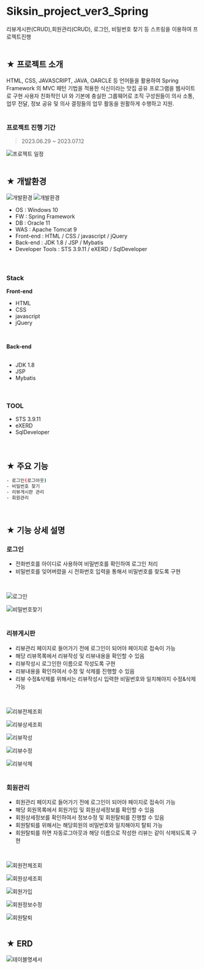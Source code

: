 # Siksin_project_ver3_Spring
리뷰게시판(CRUD),회원관리(CRUD), 로그인, 비밀번호 찾기 등 스프링을 이용하여 프로젝트진행
 <br><br> 
 
## ★ 프로젝트 소개
HTML, CSS, JAVASCRIPT, JAVA, OARCLE 등 언어들을 활용하여 Spring Framework 의 MVC 패턴 기법을 적용한 식신이라는 맛집 공유 프로그램을 웹사이트로 구현
사용자 친화적인 UI 와 기본에 충실한 그룹웨어로 조직 구성원들이 의사 소통, 업무 전달, 정보 공유 및 의사 결정들의 업무 활동을 원활하게 수행하고 지원.
<br><br>

### 프로젝트 진행 기간

>  2023.06.29 ~ 2023.07.12 <br>

![프로젝트 일정](https:/img/Siksin_project_ver3_Spring/프로젝트일정.png)
<br><br>

## ★ 개발환경

![개발환경](https:/img/Siksin_project_ver3_Spring/개발환경.png)
![개발환경](img/Siksin_project_ver3_Spring/개발환경.png)
<br>

- OS : Windows 10 <br>
- FW : Spring Framework <br>
- DB : Oracle 11 <br>
- WAS : Apache Tomcat 9 <br>
- Front-end : HTML / CSS / javascript / jQuery  <br>
- Back-end : JDK 1.8 / JSP / Mybatis <br>
- Developer Tools : STS 3.9.11 / eXERD / SqlDeveloper <br> 
<br><br>

### Stack

**Front-end**
<br>
- HTML
- CSS
- javascript
- jQuery 
<br>

**Back-end** 
<br><br>
- JDK 1.8
- JSP
- Mybatis
<br>

###  TOOL
- STS 3.9.11 
- eXERD
- SqlDeveloper <br> 
<br><br>

## ★ 주요 기능 

```sh
- 로그인(로그아웃)
- 비밀번호 찾기
- 리뷰게시판 관리 
- 회원관리
```
<br>

	
## ★ 기능 상세 설명 

### 로그인
- 전화번호를 아이디로 사용하여 비밀번호를 확인하여 로그인 처리
- 비밀번호를 잊어버렸을 시 전화번호 입력을 통해서 비밀번호를 찾도록 구현
<br>

![로그인](https:/img/Siksin_project_ver3_Spring/로그인.png)

![비밀번호찾기](https:/img/Siksin_project_ver3_Spring/비밀번호찾기.png)
 <br><br>

### 리뷰게시판
- 리뷰관리 페이지로 들어가기 전에 로그인이 되어야 페이지로 접속이 가능
- 해당 리뷰목록에서 리뷰작성 및 리뷰내용을 확인할 수 있음
- 리뷰작성시 로그인한 이름으로 작성도록 구현
- 리뷰내용을 확인하여서 수정 및 삭제를 진행할 수 있음
- 리뷰 수정&삭제를 위해서는 리뷰작성시 입력한 비밀번호와 일치해야지 수정&삭제 가능
 <br>
 
![리뷰전체조회](https:/img/Siksin_project_ver3_Spring/리뷰전체조회.png)

![리뷰상세조회](https:/img/Siksin_project_ver3_Spring/리뷰상세조회.png)

![리뷰작성](https:/img/Siksin_project_ver3_Spring/리뷰작성.png)

![리뷰수정](https:/img/Siksin_project_ver3_Spring/리뷰수정.png)

![리뷰삭제](https:/img/Siksin_project_ver3_Spring/리뷰삭제.png)
<br><br>

### 회원관리
- 회원관리 페이지로 들어가기 전에 로그인이 되어야 페이지로 접속이 가능
- 해당 회원목록에서 회원가입 및 회원상세정보를 확인할 수 있음
- 회원상세정보를 확인하여서 정보수정 및 회원탈퇴를 진행할 수 있음
- 회원탈퇴를 위해서는 해당회원의 비밀번호와 일치해야지 탈퇴 가능
- 회원탈퇴를 하면 자동로그아웃과 해당 이름으로 작성한 리뷰는 같이 삭제되도록 구현
<br>

![회원전체조회](https:/img/Siksin_project_ver3_Spring/회원전체조회.png)

![회원상세조회](https:/img/Siksin_project_ver3_Spring/회원상세조회.png)

![회원가입](https:/img/Siksin_project_ver3_Spring/회원가입.png)

![회원정보수정](https:/img/Siksin_project_ver3_Spring/회원정보수정.png)

![회원탈퇴](https:/img/Siksin_project_ver3_Spring/회원탈퇴.png)
<br><br>


## ★ ERD

![테이블명세서](https://img/Siksin_project_ver3_Spring/테이블명세서.png)
